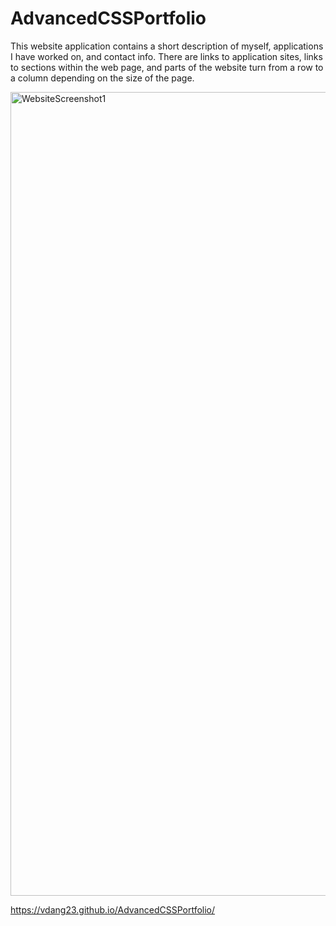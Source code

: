 # AdvancedCSSPortfolio

This website application contains a short description of myself, applications I have worked on, and contact info.  There are links to application sites, links to sections within the web page, and parts of the website turn from a row to a column depending on the size of the page.  

<img width="1286" alt="WebsiteScreenshot1" src="https://user-images.githubusercontent.com/84750505/122854825-2969ef80-d2c9-11eb-8a8b-2dc2a33af11a.png">

https://vdang23.github.io/AdvancedCSSPortfolio/

